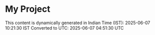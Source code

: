 # My Project

This content is dynamically generated in Indian Time (IST): 2025-06-07 10:21:30 IST
Converted to UTC: 2025-06-07 04:51:30 UTC
